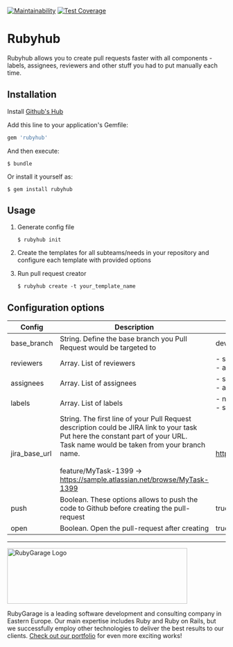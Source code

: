 [![Maintainability](https://api.codeclimate.com/v1/badges/2f8176977639f71eadb2/maintainability)](https://codeclimate.com/github/Ahontic/bookstore_rg/maintainability)
[![Test Coverage](https://api.codeclimate.com/v1/badges/2f8176977639f71eadb2/test_coverage)](https://codeclimate.com/github/Ahontic/bookstore_rg/test_coverage)
# Rubyhub

Rubyhub allows you to create pull requests faster with all сomponents - labels, assignees, reviewers and other stuff you had to put manually each time.

## Installation

Install [Github's Hub](https://github.com/github/hub)

Add this line to your application's Gemfile:

```ruby
gem 'rubyhub'
```

And then execute:

    $ bundle

Or install it yourself as:

    $ gem install rubyhub

## Usage

1. Generate config file

    `$ rubyhub init`

2. Create the templates for all subteams/needs in your repository and configure each template with provided options

2. Run pull request creator

    `$ rubyhub create -t your_template_name`

## Configuration options
| Config                | Description                                                                                                                                                                                                                                                         | Example                                |
|-----------------------|---------------------------------------------------------------------------------------------------------------------------------------------------------------------------------------------------------------------------------------------------------------------|----------------------------------------|
| base_branch           | String. Define the base branch you Pull Request would be targeted to                                                                                                                                                                                                | develop                                |
| reviewers             | Array. List of reviewers                                                                                                                                                                                                                                            | - some_user<br>- another_user          |
| assignees             | Array. List of assignees                                                                                                                                                                                                                                            | - some_user<br>- another_user          |
| labels                | Array. List of labels                                                                                                                                                                                                                                               | - needs_review<br>- some_another_label |
| jira_base_url         | String. The first line of your Pull Request description could be JIRA link to your task<br>Put here the constant part of your URL.<br>Task name would be taken from your branch name.<br><br>feature/MyTask-1399 -> https://sample.atlassian.net/browse/MyTask-1399 | https://sample.atlassian.net/browse/   |
| push                  | Boolean. These options allows to push the code to Github before creating the pull-request                                                                                                                                                                           | true                                   |
| open                  | Boolean. Open the pull-request after creating                                                                                                                                                                                                                       | true                                   |


---
<a href="https://rubygarage.org/"><img src="https://rubygarage.s3.amazonaws.com/assets/assets/rg_color_logo_horizontal-919afc51a81d2e40cb6a0b43ee832e3fcd49669d06785156d2d16fd0d799f89e.png" alt="RubyGarage Logo" width="415" height="128"></a>

RubyGarage is a leading software development and consulting company in Eastern Europe. Our main expertise includes Ruby and Ruby on Rails, but we successfully employ other technologies to deliver the best results to our clients. [Check out our portfolio](https://rubygarage.org/portfolio) for even more exciting works!

